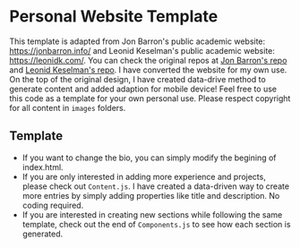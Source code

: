 # Personal Website Template
This template is adapted from Jon Barron's public academic website: https://jonbarron.info/ and Leonid Keselman's public academic website: https://leonidk.com/.
You can check the original repos at [Jon Barron's repo](https://github.com/jonbarron/website) and [Leonid Keselman's repo](https://github.com/leonidk/leonidk.github.io). 
I have converted the website for my own use.  On the top of the original design, I have created data-drive method to generate content and added adaption for mobile device!  Feel free to use this code as a template for your own personal use.  Please respect copyright for all content in `images` folders.

## Template
* If you want to change the bio, you can simply modify the begining of index.html.
* If you are only interested in adding more experience and projects, please check out `Content.js`.  I have created a data-driven way to create more entries by simply adding properties like title and description.  No coding required.
* If you are interested in creating new sections while following the same template, check out the end of `Components.js` to see how each section is generated.
